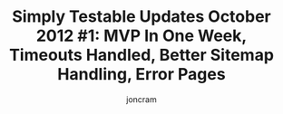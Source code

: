 ---
title: "Simply Testable Updates October 2012 #1: MVP In One Week, Timeouts Handled, Better Sitemap Handling, Error Pages"
short_title: "Simply Testable Updates Oct #1: MVP In 1 Week, Timeouts Handled"
author: joncram
newsletter_meta:
    issue_number: eleventh
    url: https://us5.campaign-archive1.com/?u=ac75e33d993d2b502e333ddd0&amp;id=f640ebc4a3
    closing_sentence: Expect the next in a week from now, October 10 2012.
    highlights:
        - Performance improvements in preparation for today's <a href="https://simplytestable.com">public alpha release</a> release
        - Timeouts during tests are now caught; if the HTTP request to retrieve a web page for HTML validation times out, the test in question is marked as failed
        - ATOM and RSS feed URLs listed in robots.txt as the sitemap URL are now recognised, allowing URLs to be more easily collected for many WordPress, Blogspot and Blogger sites
        - 404 (not found) and 500 (internal server error) errors are now presented on nice error pages, I also get emailed a stack trace so that I know when something breaks and can then at least try to fix it
---